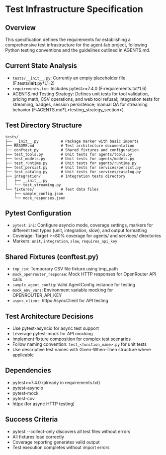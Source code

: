# Test Infrastructure Specification

## Overview
This specification defines the requirements for establishing a comprehensive test infrastructure for the agent-lab project, following Python testing conventions and the guidelines outlined in AGENTS.md.

## Current State Analysis
- `tests/__init__.py`: Currently an empty placeholder file (F:tests/__init__.py†L1-2)
- `requirements.txt`: Includes pytest>=7.4.0 (F:requirements.txt†L6)
- AGENTS.md Testing Strategy: Defines unit tests for tool validation, pricing math, CSV operations, and web tool refusal; integration tests for streaming, badges, session persistence; manual QA for streaming behavior (F:AGENTS.md†L<testing_strategy_section>)

## Test Directory Structure
```
tests/
├── __init__.py          # Package marker with basic imports
├── README.md            # Test architecture documentation
├── conftest.py          # Shared fixtures and configuration
├── test_tools.py        # Unit tests for agents/tools.py
├── test_models.py       # Unit tests for agents/models.py
├── test_runtime.py      # Unit tests for agents/runtime.py
├── test_persist.py      # Unit tests for services/persist.py
├── test_catalog.py      # Unit tests for services/catalog.py
├── integration/         # Integration tests directory
│   ├── __init__.py
│   └── test_streaming.py
└── fixtures/            # Test data files
    ├── sample_config.json
    └── mock_responses.json
```

## Pytest Configuration
- `pytest.ini`: Configure asyncio mode, coverage settings, markers for different test types (unit, integration, slow), and output formatting
- Coverage: Target >=80% coverage for agents/ and services/ directories
- Markers: `unit`, `integration`, `slow`, `requires_api_key`

## Shared Fixtures (conftest.py)
- `tmp_csv`: Temporary CSV file fixture using tmp_path
- `mock_openrouter_response`: Mock HTTP responses for OpenRouter API calls
- `sample_agent_config`: Valid AgentConfig instance for testing
- `mock_env_vars`: Environment variable mocking for OPENROUTER_API_KEY
- `async_client`: httpx AsyncClient for API testing

## Test Architecture Decisions
- Use pytest-asyncio for async test support
- Leverage pytest-mock for API mocking
- Implement fixture composition for complex test scenarios
- Follow naming convention: `test_<function_name>.py` for unit tests
- Use descriptive test names with Given-When-Then structure where applicable

## Dependencies
- pytest>=7.4.0 (already in requirements.txt)
- pytest-asyncio
- pytest-mock
- pytest-cov
- httpx (for async HTTP testing)

## Success Criteria
- pytest --collect-only discovers all test files without errors
- All fixtures load correctly
- Coverage reporting generates valid output
- Test execution completes without import errors